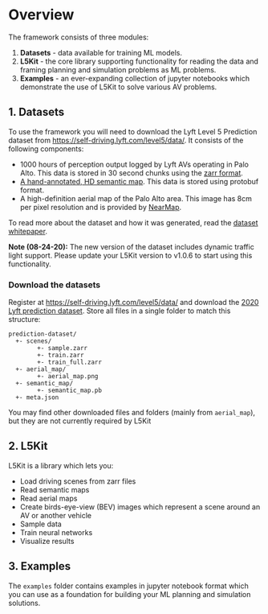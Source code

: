 Overview
========

The framework consists of three modules:
1. **Datasets** - data available for training ML models.
2. **L5Kit** - the core library supporting functionality for reading the data and framing planning and simulation problems as ML problems.
3. **Examples** - an ever-expanding collection of jupyter notebooks which demonstrate the use of L5Kit to solve various AV problems.


## 1. Datasets
To use the framework you will need to download the Lyft Level 5 Prediction dataset from https://self-driving.lyft.com/level5/data/.
It consists of the following components:
* 1000 hours of perception output logged by Lyft AVs operating in Palo Alto. This data is stored in 30 second chunks using the [zarr format](data_format.md).
* [A hand-annotated, HD semantic map](https://medium.com/lyftlevel5/semantic-maps-for-autonomous-vehicles-470830ee28b6). This data is stored using protobuf format.
* A high-definition aerial map of the Palo Alto area. This image has 8cm per pixel resolution and is provided by [NearMap](https://www.nearmap.com/).

To read more about the dataset and how it was generated, read the [dataset whitepaper](https://arxiv.org/abs/2006.14480).

**Note (08-24-20):** The new version of the dataset includes dynamic traffic light support. 
Please update your L5Kit version to v1.0.6 to start using this functionality.

### Download the datasets
Register at https://self-driving.lyft.com/level5/data/ and download the [2020 Lyft prediction dataset](https://arxiv.org/abs/2006.14480). 
Store all files in a single folder to match this structure:
```
prediction-dataset/
  +- scenes/
        +- sample.zarr
        +- train.zarr
        +- train_full.zarr
  +- aerial_map/
        +- aerial_map.png
  +- semantic_map/
        +- semantic_map.pb
  +- meta.json

```
You may find other downloaded files and folders (mainly from `aerial_map`), but they are not currently required by L5Kit


## 2. L5Kit
L5Kit is a library which lets you:
- Load driving scenes from zarr files
- Read semantic maps
- Read aerial maps
- Create birds-eye-view (BEV) images which represent a scene around an AV or another vehicle
- Sample data
- Train neural networks
- Visualize results

## 3. Examples
The `examples` folder contains examples in jupyter notebook format which you can use as a foundation for building your ML planning and simulation solutions. 

<!-- Currently we provide two examples, with more to come soon:

#### Dataset visualization
A tutorial on how to load and visualize samples from a dataset using L5Kit.

#### Agent motion prediction
An example of training a neural network to predict the future positions of cars nearby an AV. This example is a baseline solution for the Lyft 2020 Kaggle Motion Prediction Challenge. -->



<!-- 
# License
We use Apache 2 license for the code in this repo.

[License](LICENSE) -->

<!-- # Credits
The framework was developed at Lyft Level 5 and is maintained by the following authors and contributors:
* [Guido Zuidhof](https://www.linkedin.com/in/guido-zuidhof-377b6947/)
* [Luca Bergamini](https://www.linkedin.com/in/luca-bergamini-61a510182/)
* [John Houston](https://www.linkedin.com/in/joust/)
* [Yawei Ye](https://www.linkedin.com/in/yawei-ye-b76249b1/)
* [Suraj MS](https://www.linkedin.com/in/suraj-m-s-7896b9126/)
* [Oliver Scheel](https://www.linkedin.com/in/oliver-scheel-98a048176/)
* [Emil Praun](https://www.linkedin.com/in/emil-praun-7597152/)
* [Liam Kelly](https://www.linkedin.com/in/liam-kelly-83089435/)
* [Vladimir Iglovikov](https://www.linkedin.com/in/iglovikov/)
* [Chih Hu](https://www.linkedin.com/in/chihchu/)
* [Peter Ondruska](https://www.linkedin.com/in/pondruska/) -->

<!-- ## Citation
If you are using L5Kit or dataset in your work please cite the following [whitepaper](https://arxiv.org/abs/2006.14480):
```
@misc{lyft2020,
    title={One Thousand and One Hours: Self-driving Motion Prediction Dataset},
    author={John Houston and Guido Zuidhof and Luca Bergamini and Yawei Ye and Ashesh Jain and Sammy Omari and Vladimir Iglovikov and Peter Ondruska},
    year={2020},
    eprint={2006.14480},
    archivePrefix={arXiv},
    primaryClass={cs.CV}
}
``` -->

